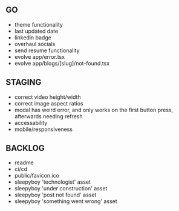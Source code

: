 ## GO
- theme functionality
- last updated date
- linkedin badge
- overhaul socials
- send resume functionality
- evolve app/error.tsx
- evolve app/blogs/[slug]/not-found.tsx

## STAGING
- correct video height/width
- correct image aspect ratios
- modal has weird error, and only works on the first button press, afterwards needing refresh
- accessability
- mobile/responsiveness

## BACKLOG
- readme
- ci/cd
- public/favicon.ico
- sleepyboy 'technologist' asset
- sleepyboy 'under construction' asset
- sleepyboy 'post not found' asset
- sleepyboy 'something went wrong' asset
